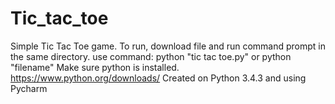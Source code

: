 # Tic_tac_toe
Simple Tic Tac Toe game.
To run, download file and run command prompt in the same directory.
use command: python "tic tac toe.py" or python "filename"
Make sure python is installed. https://www.python.org/downloads/
Created on Python 3.4.3 and using Pycharm

